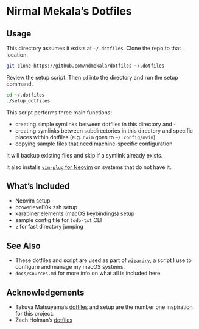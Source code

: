 # Nirmal Mekala’s Dotfiles

## Usage

This directory assumes it exists at `~/.dotfiles`. Clone the repo to that location.

```sh
git clone https://github.com/ndmekala/dotfiles ~/.dotfiles
```

Review the setup script. Then `cd` into the directory and run the setup command.

```sh
cd ~/.dotfiles
./setup_dotfiles
```

This script performs three main functions:

- creating simple symlinks between dotfiles in this directory and `~`
- creating symlinks between subdirectories in this directory and specific places within dotfiles (e.g. `nvim` goes to `~/.config/nvim`)
- copying sample files that need machine-specific configuration

It will backup existing files and skip if a symlink already exists.

It also installs [`vim-plug` for Neovim](https://github.com/junegunn/vim-plug#neovim) on systems that do not have it.

## What’s Included
- Neovim setup
- powerlevel10k zsh setup
- karabiner elements (macOS keybindings) setup
- sample config file for `todo-txt` CLI
- `z` for fast directory jumping

## See Also

- These dotfiles and script are used as part of [`wizardry`](https://github.com/ndmekala/wizardry), a script I use to configure and manage my macOS systems.
- `docs/sources.md` for more info on what all is included here.

## Acknowledgements

- Takuya Matsuyama’s [dotfiles](https://github.com/craftzdog/dotfiles-public) and setup are the number one inspiration for this project.
- Zach Holman’s [dotfiles](https://github.com/holman/dotfiles)
